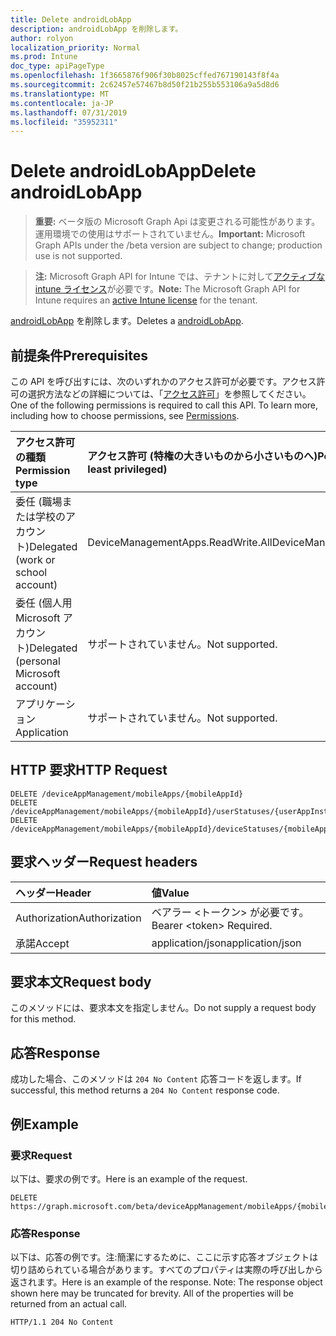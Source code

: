 ```yaml
---
title: Delete androidLobApp
description: androidLobApp を削除します。
author: rolyon
localization_priority: Normal
ms.prod: Intune
doc_type: apiPageType
ms.openlocfilehash: 1f3665876f906f30b8025cffed767190143f8f4a
ms.sourcegitcommit: 2c62457e57467b8d50f21b255b553106a9a5d8d6
ms.translationtype: MT
ms.contentlocale: ja-JP
ms.lasthandoff: 07/31/2019
ms.locfileid: "35952311"
---
```

# <a name="delete-androidlobapp"></a><span data-ttu-id="f2719-103">Delete androidLobApp</span><span class="sxs-lookup"><span data-stu-id="f2719-103">Delete androidLobApp</span></span>

> <span data-ttu-id="f2719-104">**重要:** ベータ版の Microsoft Graph Api は変更される可能性があります。運用環境での使用はサポートされていません。</span><span class="sxs-lookup"><span data-stu-id="f2719-104">**Important:** Microsoft Graph APIs under the /beta version are subject to change; production use is not supported.</span></span>

> <span data-ttu-id="f2719-105">**注:** Microsoft Graph API for Intune では、テナントに対して[アクティブな intune ライセンス](https://go.microsoft.com/fwlink/?linkid=839381)が必要です。</span><span class="sxs-lookup"><span data-stu-id="f2719-105">**Note:** The Microsoft Graph API for Intune requires an [active Intune license](https://go.microsoft.com/fwlink/?linkid=839381) for the tenant.</span></span>

<span data-ttu-id="f2719-106">[androidLobApp](../resources/intune-apps-androidlobapp.md) を削除します。</span><span class="sxs-lookup"><span data-stu-id="f2719-106">Deletes a [androidLobApp](../resources/intune-apps-androidlobapp.md).</span></span>

## <a name="prerequisites"></a><span data-ttu-id="f2719-107">前提条件</span><span class="sxs-lookup"><span data-stu-id="f2719-107">Prerequisites</span></span>
<span data-ttu-id="f2719-p101">この API を呼び出すには、次のいずれかのアクセス許可が必要です。アクセス許可の選択方法などの詳細については、「[アクセス許可](/graph/permissions-reference)」を参照してください。</span><span class="sxs-lookup"><span data-stu-id="f2719-p101">One of the following permissions is required to call this API. To learn more, including how to choose permissions, see [Permissions](/graph/permissions-reference).</span></span>

|<span data-ttu-id="f2719-110">アクセス許可の種類</span><span class="sxs-lookup"><span data-stu-id="f2719-110">Permission type</span></span>|<span data-ttu-id="f2719-111">アクセス許可 (特権の大きいものから小さいものへ)</span><span class="sxs-lookup"><span data-stu-id="f2719-111">Permissions (from most to least privileged)</span></span>|
|:---|:---|
|<span data-ttu-id="f2719-112">委任 (職場または学校のアカウント)</span><span class="sxs-lookup"><span data-stu-id="f2719-112">Delegated (work or school account)</span></span>|<span data-ttu-id="f2719-113">DeviceManagementApps.ReadWrite.All</span><span class="sxs-lookup"><span data-stu-id="f2719-113">DeviceManagementApps.ReadWrite.All</span></span>|
|<span data-ttu-id="f2719-114">委任 (個人用 Microsoft アカウント)</span><span class="sxs-lookup"><span data-stu-id="f2719-114">Delegated (personal Microsoft account)</span></span>|<span data-ttu-id="f2719-115">サポートされていません。</span><span class="sxs-lookup"><span data-stu-id="f2719-115">Not supported.</span></span>|
|<span data-ttu-id="f2719-116">アプリケーション</span><span class="sxs-lookup"><span data-stu-id="f2719-116">Application</span></span>|<span data-ttu-id="f2719-117">サポートされていません。</span><span class="sxs-lookup"><span data-stu-id="f2719-117">Not supported.</span></span>|

## <a name="http-request"></a><span data-ttu-id="f2719-118">HTTP 要求</span><span class="sxs-lookup"><span data-stu-id="f2719-118">HTTP Request</span></span>
<!-- {
  "blockType": "ignored"
}
-->
``` http
DELETE /deviceAppManagement/mobileApps/{mobileAppId}
DELETE /deviceAppManagement/mobileApps/{mobileAppId}/userStatuses/{userAppInstallStatusId}/app
DELETE /deviceAppManagement/mobileApps/{mobileAppId}/deviceStatuses/{mobileAppInstallStatusId}/app
```

## <a name="request-headers"></a><span data-ttu-id="f2719-119">要求ヘッダー</span><span class="sxs-lookup"><span data-stu-id="f2719-119">Request headers</span></span>
|<span data-ttu-id="f2719-120">ヘッダー</span><span class="sxs-lookup"><span data-stu-id="f2719-120">Header</span></span>|<span data-ttu-id="f2719-121">値</span><span class="sxs-lookup"><span data-stu-id="f2719-121">Value</span></span>|
|:---|:---|
|<span data-ttu-id="f2719-122">Authorization</span><span class="sxs-lookup"><span data-stu-id="f2719-122">Authorization</span></span>|<span data-ttu-id="f2719-123">ベアラー &lt;トークン&gt; が必要です。</span><span class="sxs-lookup"><span data-stu-id="f2719-123">Bearer &lt;token&gt; Required.</span></span>|
|<span data-ttu-id="f2719-124">承諾</span><span class="sxs-lookup"><span data-stu-id="f2719-124">Accept</span></span>|<span data-ttu-id="f2719-125">application/json</span><span class="sxs-lookup"><span data-stu-id="f2719-125">application/json</span></span>|

## <a name="request-body"></a><span data-ttu-id="f2719-126">要求本文</span><span class="sxs-lookup"><span data-stu-id="f2719-126">Request body</span></span>
<span data-ttu-id="f2719-127">このメソッドには、要求本文を指定しません。</span><span class="sxs-lookup"><span data-stu-id="f2719-127">Do not supply a request body for this method.</span></span>

## <a name="response"></a><span data-ttu-id="f2719-128">応答</span><span class="sxs-lookup"><span data-stu-id="f2719-128">Response</span></span>
<span data-ttu-id="f2719-129">成功した場合、このメソッドは `204 No Content` 応答コードを返します。</span><span class="sxs-lookup"><span data-stu-id="f2719-129">If successful, this method returns a `204 No Content` response code.</span></span>

## <a name="example"></a><span data-ttu-id="f2719-130">例</span><span class="sxs-lookup"><span data-stu-id="f2719-130">Example</span></span>

### <a name="request"></a><span data-ttu-id="f2719-131">要求</span><span class="sxs-lookup"><span data-stu-id="f2719-131">Request</span></span>
<span data-ttu-id="f2719-132">以下は、要求の例です。</span><span class="sxs-lookup"><span data-stu-id="f2719-132">Here is an example of the request.</span></span>
``` http
DELETE https://graph.microsoft.com/beta/deviceAppManagement/mobileApps/{mobileAppId}
```

### <a name="response"></a><span data-ttu-id="f2719-133">応答</span><span class="sxs-lookup"><span data-stu-id="f2719-133">Response</span></span>
<span data-ttu-id="f2719-p102">以下は、応答の例です。注:簡潔にするために、ここに示す応答オブジェクトは切り詰められている場合があります。すべてのプロパティは実際の呼び出しから返されます。</span><span class="sxs-lookup"><span data-stu-id="f2719-p102">Here is an example of the response. Note: The response object shown here may be truncated for brevity. All of the properties will be returned from an actual call.</span></span>
``` http
HTTP/1.1 204 No Content
```





